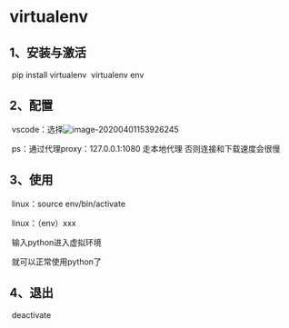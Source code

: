 # virtualenv

## 1、安装与激活

​		pip install virtualenv
​		virtualenv env
​		

## 2、配置

​	vscode：选择![image-20200401153926245](C:\Users\59103\AppData\Roaming\Typora\typora-user-images\image-20200401153926245.png)

​	ps：通过代理proxy：127.0.0.1:1080 走本地代理 否则连接和下载速度会很慢

## 3、使用

​	linux：source env/bin/activate

​	linux：（env）xxx

​	输入python进入虚拟环境

​	就可以正常使用python了

## 4、退出

​	deactivate